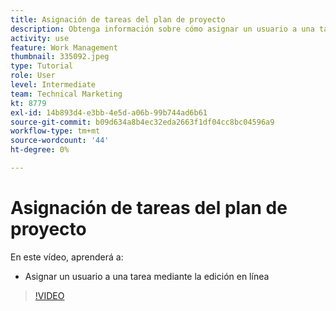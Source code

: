 ```yaml
---
title: Asignación de tareas del plan de proyecto
description: Obtenga información sobre cómo asignar un usuario a una tarea mediante la edición en línea en una [!DNL  Workfront] proyecto.
activity: use
feature: Work Management
thumbnail: 335092.jpeg
type: Tutorial
role: User
level: Intermediate
team: Technical Marketing
kt: 8779
exl-id: 14b893d4-e3bb-4e5d-a06b-99b744ad6b61
source-git-commit: b09d634a8b4ec32eda2663f1df04cc8bc04596a9
workflow-type: tm+mt
source-wordcount: '44'
ht-degree: 0%

---
```


# Asignación de tareas del plan de proyecto

En este vídeo, aprenderá a:

* Asignar un usuario a una tarea mediante la edición en línea

>[!VIDEO](https://video.tv.adobe.com/v/335092/?quality=12)

<!---
learn more urls:
Notifications: Information about work assigned to me
Assign tasks
Personal time overview
Make smart assignments
Modify multiple user assignments in a task list
--->
